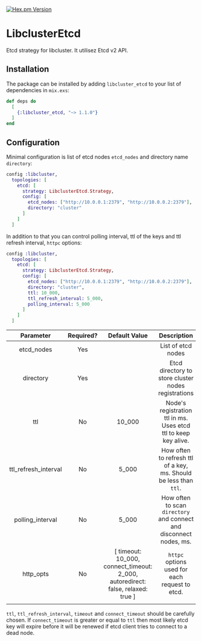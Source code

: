 [![Hex.pm Version](http://img.shields.io/hexpm/v/libcluster_etcd.svg?style=flat)](https://hex.pm/packages/libcluster_etcd)

# LibclusterEtcd

Etcd strategy for libcluster. It utilisez Etcd v2 API.

## Installation

The package can be installed by adding `libcluster_etcd` to your list of dependencies in `mix.exs`:

```elixir
def deps do
  [
    {:libcluster_etcd, "~> 1.1.0"}
  ]
end
```

## Configuration

Minimal configuration is list of etcd nodes ```etcd_nodes``` and directory name ```directory```:
```elixir
config :libcluster,
  topologies: [
    etcd: [
      strategy: LibclusterEtcd.Strategy,
      config: [
        etcd_nodes: ["http://10.0.0.1:2379", "http://10.0.0.2:2379"],
        directory: "cluster"
      ]
    ]
  ]
```

In addition to that you can control polling interval, ttl of the keys and ttl refresh interval, ```httpc``` options:
```elixir
config :libcluster,
  topologies: [
    etcd: [
      strategy: LibclusterEtcd.Strategy,
      config: [
        etcd_nodes: ["http://10.0.0.1:2379", "http://10.0.0.2:2379"],
        directory: "cluster",
        ttl: 10_000,
        ttl_refresh_interval: 5_000,
        polling_interval: 5_000
      ]
    ]
  ]
```

|       Parameter      | Required? |                                    Default Value                                    |                               Description                               |   |
|:--------------------:|:---------:|:-----------------------------------------------------------------------------------:|:-----------------------------------------------------------------------:|---|
|      etcd_nodes      |    Yes    |                                                                                     | List of etcd nodes                                                      |   |
|       directory      |    Yes    |                                                                                     | Etcd directory to store cluster nodes registrations                     |   |
|          ttl         |     No    |                                        10_000                                       | Node's registration ttl in ms. Uses etcd ttl to keep key alive.         |   |
| ttl_refresh_interval |     No    |                                        5_000                                        | How often to refresh ttl of a key, ms. Should be less than ```ttl```.   |   |
|   polling_interval   |     No    |                                        5_000                                        | How often to scan ```directory``` and connect and disconnect nodes, ms. |   |
|       http_opts      |     No    | [  timeout: 10_000,  connect_timeout: 2_000,  autoredirect: false,  relaxed: true ] | ```httpc``` options used for each request to etcd.                      |   |
|                      |           |                                                                                     |                                                                         |   |

```ttl```, ```ttl_refresh_interval```, ```timeout``` and ```connect_timeout``` should be carefully chosen. If ```connect_timeout``` is greater or equal to ```ttl``` then most likely etcd key will expire before it will be renewed if etcd client tries to connect to a dead node.
